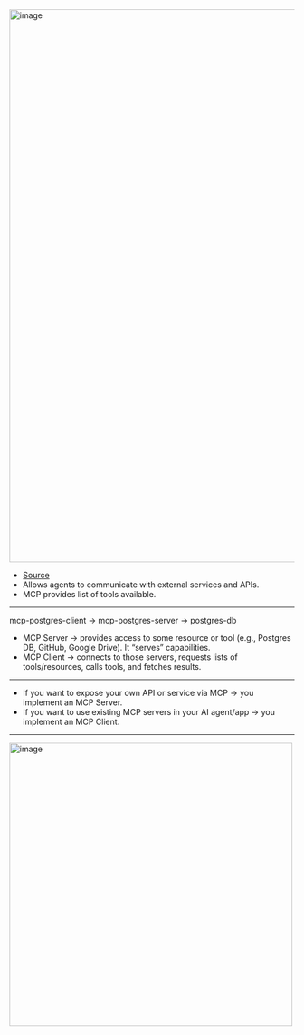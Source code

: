 <img width="1592" height="976" alt="image" src="https://github.com/user-attachments/assets/aef9b67d-9d87-42e6-bfd5-1a81712a0aa6" />

- [Source](https://www.youtube.com/watch?v=yC_u4fkPutg&list=PL4cUxeGkcC9joeiiVaLExvfSgmdtBbSPM&index=9)
- Allows agents to communicate with external services and APIs.
- MCP provides list of tools available.

---

mcp-postgres-client -> mcp-postgres-server -> postgres-db

- MCP Server → provides access to some resource or tool (e.g., Postgres DB, GitHub, Google Drive). It “serves” capabilities.
- MCP Client → connects to those servers, requests lists of tools/resources, calls tools, and fetches results.

---

- If you want to expose your own API or service via MCP → you implement an MCP Server.
- If you want to use existing MCP servers in your AI agent/app → you implement an MCP Client.

---

<img width="500" alt="image" src="https://github.com/user-attachments/assets/8511ee8b-1a0a-4b08-a778-6dd3d6b646cc" />
